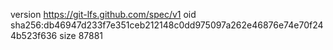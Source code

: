 version https://git-lfs.github.com/spec/v1
oid sha256:db46947d233f7e351ceb212148c0dd975097a262e46876e74e70f244b523f636
size 87881
